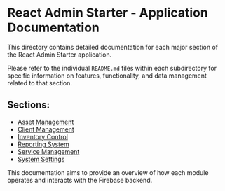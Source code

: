 
# React Admin Starter - Application Documentation

This directory contains detailed documentation for each major section of the React Admin Starter application.

Please refer to the individual `README.md` files within each subdirectory for specific information on features, functionality, and data management related to that section.

## Sections:

*   [Asset Management](./asset-management/README.md)
*   [Client Management](./client-management/README.md)
*   [Inventory Control](./inventory-control/README.md)
*   [Reporting System](./reporting-system/README.md)
*   [Service Management](./service-management/README.md)
*   [System Settings](./system-settings/README.md)

This documentation aims to provide an overview of how each module operates and interacts with the Firebase backend.
